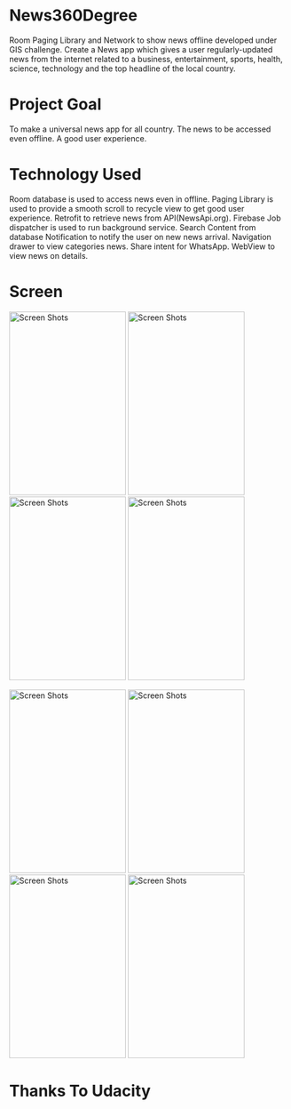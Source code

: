 # News360Degree
Room Paging Library and Network to show news offline developed under GIS challenge.
Create a News app which gives a user regularly-updated news from the internet related to a business, entertainment, sports, health, science,
technology and the top headline of the local country.

# Project Goal
To make a universal news app for all country.
The news to be accessed even offline.
A good user experience.

# Technology Used
Room database is used to access news even in offline. 
Paging Library is used to provide a smooth scroll to recycle view to get good user experience. 
Retrofit to retrieve news from API(NewsApi.org). 
Firebase Job dispatcher is used to run background service.
Search Content from database
Notification to notify the user on new news arrival. 
Navigation drawer to view categories news. 
Share intent for WhatsApp. 
WebView to view news on details.

# Screen
<img src="https://user-images.githubusercontent.com/37037860/47191278-0cd0c900-d364-11e8-80c6-3e39e8ae508e.png" width="210" height="330" alt="Screen Shots"> <img src="https://user-images.githubusercontent.com/37037860/47191281-0d695f80-d364-11e8-8191-298e02420478.png" width="210" height="330" alt="Screen Shots"> <img src="https://user-images.githubusercontent.com/37037860/47191282-0d695f80-d364-11e8-9663-6c83318649e9.png" width="210" height="330" alt="Screen Shots"> <img src="https://user-images.githubusercontent.com/37037860/47191283-0d695f80-d364-11e8-95fb-822af2ed2b85.png" width="210" height="330" alt="Screen Shots">


<img src="https://user-images.githubusercontent.com/37037860/47191284-0d695f80-d364-11e8-96b7-559e8e7639eb.png" width="210" height="330" alt="Screen Shots"> <img src="https://user-images.githubusercontent.com/37037860/47191285-0e01f600-d364-11e8-9473-843703f44139.png" width="210" height="330" alt="Screen Shots"> <img src="https://user-images.githubusercontent.com/37037860/47191286-0e01f600-d364-11e8-9e3f-0dd2d98c7a6c.png" width="210" height="330" alt="Screen Shots"> <img src="https://user-images.githubusercontent.com/37037860/47191288-0e01f600-d364-11e8-8609-914b4a2cc217.png" width="210" height="330" alt="Screen Shots">

# Thanks To Udacity
